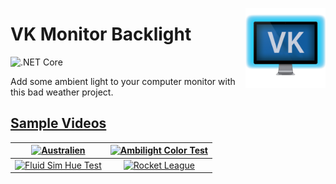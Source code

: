 <a href="#"><img src="media/620.png" width="128" height="128" align="right"/></a>

# **VK** Monitor Backlight

![.NET Core](https://github.com/VK/MonitorBacklight/workflows/.NET%20Core/badge.svg)

Add some ambient light to your computer monitor with this bad weather project.

## [Sample Videos](https://www.youtube.com/playlist?list=PLOqN181OssLONIdQaQpzb0PZYq7GFpEjc)


| [![Australien](https://img.youtube.com/vi/AJf77A_GO2I/0.jpg)](https://www.youtube.com/watch?v=AJf77A_GO2I "Monitor Backlight - Australien") | [![Ambilight Color Test](https://img.youtube.com/vi/YmT-IW0Tgiw/0.jpg)](https://www.youtube.com/watch?v=YmT-IW0Tgiw "Monitor Backlight - Ambilight Color Test") |
|:-:|:-:|
| [![Fluid Sim Hue Test](https://img.youtube.com/vi/0tqL5rYBxZ8/0.jpg)](https://www.youtube.com/watch?v=0tqL5rYBxZ8 "Monitor Backlight - Fluid Sim Hue Test") | [![Rocket League](https://img.youtube.com/vi/dtazzYlSmI4/0.jpg)](https://www.youtube.com/watch?v=dtazzYlSmI4 "Monitor Backlight - Rocket League") |

